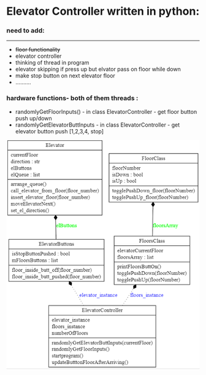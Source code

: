 
# Elevator Controller written in python:


### need to add: 
________________

* ~~floor functionality~~
* elevator controller 
* thinking of thread in program
* elevator skipping if press  up but elvator pass on floor while down
* make stop button on next elevator floor 
* ..........

### hardware functions- both of them threads :

* randomlyGetFloorInputs() - in class ElevatorController - get floor button push up/down
* randomlyGetElevatorButtInputs - in class ElevatorController -  get elevator button push [1,2,3,4, stop]


![UML](./diagram/myUML.png)